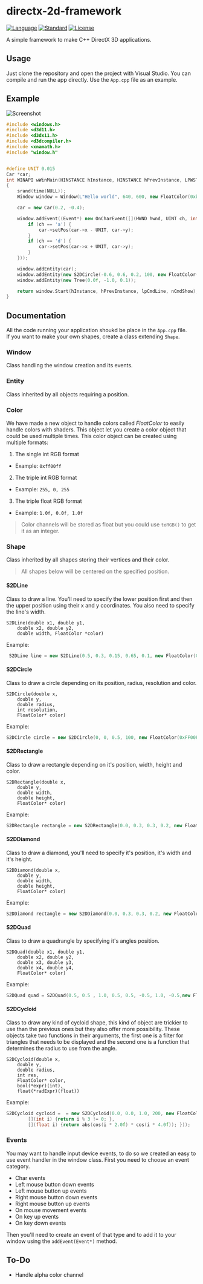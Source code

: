 ﻿# directx-2d-framework

[![Language](https://img.shields.io/badge/language-C++-blue.svg)](https://isocpp.org/)
[![Standard](https://img.shields.io/badge/C%2B%2B-11-blue.svg)](https://en.wikipedia.org/wiki/C%2B%2B#Standardization)
[![License](https://img.shields.io/badge/license-MIT-blue.svg)](https://opensource.org/licenses/MIT)

A simple framework to make C++ DirectX 3D applications. 

## Usage

Just clone the repository and open the project with Visual Studio. You can compile and run the app directly. Use the `App.cpp` file as an example.

## Example

![Screenshot](https://raw.githubusercontent.com/thdoteo/cpp-directx-boilerplate/master/docs/example3.gif)  

```cpp
#include <windows.h>
#include <d3d11.h>
#include <d3dx11.h>
#include <d3dcompiler.h>
#include <xnamath.h>
#include "window.h"


#define UNIT 0.015
Car *car;
int WINAPI wWinMain(HINSTANCE hInstance, HINSTANCE hPrevInstance, LPWSTR lpCmdLine, int nCmdShow)
{
	srand(time(NULL));
	Window window = Window(L"Hello world", 640, 600, new FloatColor(0xb5d1ff));

	car = new Car(0.2, -0.4);

	window.addEvent((Event*) new OnCharEvent([](HWND hwnd, UINT ch, int cRepeat) {
		if (ch == 'a') {
			car->setPos(car->x - UNIT, car->y);
		}
		if (ch == 'd') {
			car->setPos(car->x + UNIT, car->y);
		}
	}));

	window.addEntity(car);
	window.addEntity(new S2DCircle(-0.6, 0.6, 0.2, 100, new FloatColor(0xffe7b4)));
	window.addEntity(new Tree(0.0f, -1.0, 0.1));

	return window.Start(hInstance, hPrevInstance, lpCmdLine, nCmdShow);
}
```

## Documentation

All the code running your application shoukd be place in the `App.cpp` file.  
If you want to make your own shapes, create a class extending `Shape`.

### Window
Class handling the window creation and its events.

### Entity
Class inherited by all objects requiring a position.

### Color
We have made a new object to handle colors called *FloatColor* to easily handle colors with shaders. This object let you create a color object that could be used multiple times.
This color object can be created using multiple formats:
1. The single int RGB format
  * Example: `0xff00ff`
2. The triple int RGB format
  * Example: `255, 0, 255`
3. The triple float RGB format
  * Example: `1.0f, 0.0f, 1.0f`
> Color channels will be stored as float but you could use `toRGB()` to get it as an integer.

### Shape
Class inherited by all shapes storing their vertices and their color.

> All shapes below will be centered on the specified position.

#### S2DLine
Class to draw a line. You'll need to specify the lower position first and then the upper position using their x and y coordinates. You also need to specify the line's width.
```
S2DLine(double x1, double y1,
	double x2, double y2,
	double width, FloatColor *color)
```
Example:
```cpp
 S2DLine line = new S2DLine(0.5, 0.3, 0.15, 0.65, 0.1, new FloatColor(0xfcc602));
```

#### S2DCircle
Class to draw a circle depending on its position, radius, resolution and color.
```
S2DCircle(double x,
	double y,
	double radius,
	int resolution,
	FloatColor* color)
```
Example:
```cpp
S2DCircle circle = new S2DCircle(0, 0, 0.5, 100, new FloatColor(0xFF00FF));
```

#### S2DRectangle
Class to draw a rectangle depending on it's position, width, height and color.
```
S2DRectangle(double x,
	double y,
	double width,
	double height,
	FloatColor* color)
```
Example:
```cpp
S2DRectangle rectangle = new S2DRectangle(0.0, 0.3, 0.3, 0.2, new FloatColor(0x8c8c8c));
```
#### S2DDiamond
Class to draw a diamond, you'll need to specify it's position, it's width and it's height.
```
S2DDiamond(double x,
	double y,
	double width,
	double height,
	FloatColor* color)
```
Example:
```cpp
S2DDiamond rectangle = new S2DDiamond(0.0, 0.3, 0.3, 0.2, new FloatColor(0x2c5c2c));
```
#### S2DQuad
Class to draw a quadrangle by specifying it's angles position.
```
S2DQuad(double x1, double y1,
	double x2, double y2,
	double x3, double y3,
	double x4, double y4,
	FloatColor* color)
```
Example:
```cpp
S2DQuad quad = S2DQuad(0.5, 0.5 , 1.0, 0.5, 0.5, -0.5, 1.0, -0.5,new FloatColor(0x8c8c8c));
```
#### S2DCycloid
Class to draw any kind of cycloid shape, this kind of object are trickier to use than the previous ones but they also offer more possibility. These objects take two functions in their arguments, the first one is a filter for triangles that needs to be displayed and the second one is a function that determines the radius to use from the angle.
```
S2DCycloid(double x,
	double y,
	double radius,
	int res,
	FloatColor* color,
	bool(*expr)(int),
	float(*radExpr)(float))
```
Example:
```cpp
S2DCycloid cycloid =  = new S2DCycloid(0.0, 0.0, 1.0, 200, new FloatColor(0x48f442),
		[](int i) {return i % 3 != 0; },
		[](float i) {return abs(cos(i * 2.0f) * cos(i * 4.0f)); }));
```
### Events
You may want to handle input device events, to do so we created an easy to use event handler in the window class. First you need to choose an event category.
* Char events
* Left mouse button down events
* Left mouse button up events
* Right mouse button down events
* Right mouse button up events
* On mouse movement events
* On key up events
* On key down events

Then you'll need to create an event of that type and to add it to your window using the `addEvent(Event*)` method.

## To-Do

- Handle alpha color channel